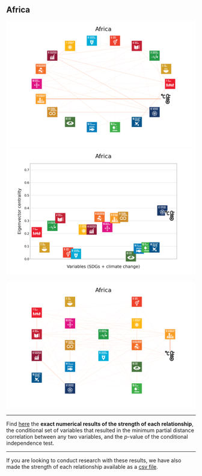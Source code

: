 ## Africa

<img src="Africa_circular_network_logos.png">
<img src="Africa_eigenvector_centrality.png">
<br>
<br>
<img src="Africa_multipartite_network_logos_cluster.png">

---

Find <a href="TLPH_website_tables_6-6.pdf" target="_blank">here</a> the **exact numerical results of the strength of each relationship**, the conditional set of variables that resulted in the minimum partial distance correlation between any two variables, and the _p_-value of the conditional independence test.

---

If you are looking to conduct research with these results, we have also made the strength of each relationship available as a <a href="[https://github.com/felix-laumann/SDG-networks/blob/gh-pages/Results/csv/conditions_Africa.csv](https://raw.githubusercontent.com/felix-laumann/SDG-networks/gh-pages/Results/csv/conditions_Africa.csv)" target="_blank" download>csv file</a>. 
